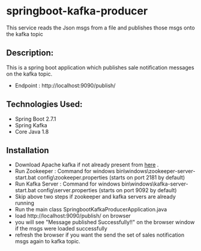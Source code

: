 # springboot-kafka-producer

This service reads the Json msgs from a file and publishes those msgs onto the kafka topic

## Description:
This is a spring boot application which publishes sale notification messages on the kafka topic.
- Endpoint : http://localhost:9090/publish/

## Technologies Used:
- Spring Boot 2.7.1
- Spring Kafka
- Core Java 1.8

## Installation

- Download Apache kafka if not already present from [here](https://archive.apache.org/dist/kafka/2.5.0/kafka_2.12-2.5.0.tgz) .
- Run Zookeeper : Command for windows bin\windows\zookeeper-server-start.bat config\zookeeper.properties (starts on port 2181 by default)
- Run Kafka Server : Command for windows bin\windows\kafka-server-start.bat config\server.properties (starts on port 9092 by default)
- Skip above two steps if zookeeper and kafka servers are already running
- Run the main class SpringbootKafkaProducerApplication.java
- load http://localhost:9090/publish/ on browser
- you will see "Message published Successfully!!" on the browser window if the msgs were loaded successfully
- refresh the browser if you want the send the set of sales notification msgs again to kafka topic.

